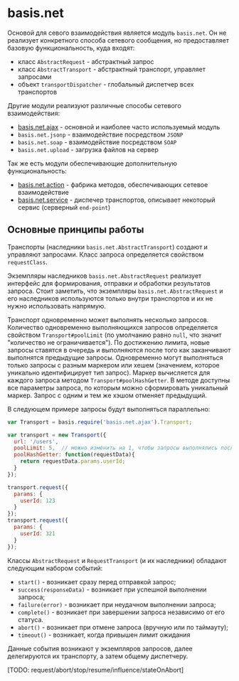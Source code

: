 # basis.net

Основой для севого взаимодействия является модуль `basis.net`. Он не реализует конкретного способа сетевого сообщения, но предоставляет базовую функциональность, куда входят:

- класс `AbstractRequest` - абстрактный запрос
- класс `AbstractTransport` - абстрактный транспорт, управляет запросами
- объект `transportDispatcher` - глобальный диспетчер всех транспортов

Другие модули реализуют различные способы сетевого взаимодействия:

- [basis.net.ajax](basis.net.ajax.md) - основной и наиболее часто используемый модуль
- `basis.net.jsonp` - взаимодействие посредством `JSONP`
- `basis.net.soap` - взаимодействие посредством `SOAP`
- `basis.net.upload` - загрузка файлов на сервер

Так же есть модули обеспечивающие дополнительную функциональность:

- [basis.net.action](basis.net.action.md) - фабрика методов, обеспечивающих сетевое взаимодействие
- [basis.net.service](basis.net.service.md) - диспечер транспортов, описывает некоторый сервис (серверный `end-point`)

## Основные принципы работы

Транспорты (наследники `basis.net.AbstractTransport`) создают и управляют запросами. Класс запроса определяется свойством `requestClass`.

Экземпляры наследников `basis.net.AbstractRequest` реализует интерфейс для формирования, отправки и обработки результатов запроса. Стоит заметить, что экземпляры `basis.net.AbstractRequest` и его наследников используются только внутри транспортов и их не нужно использовать напрямую.

Транспорт одновременно может выполнять несколько запросов. Количество одновременно выполняющихся запросов определяется свойством `Transport#poolLimit` (по умолчанию равно `null`, что значит "количество не ограничивается"). По достижению лимита, новые запросы ставятся в очередь и выполняются после того как заканчивают выполнятся предыдущие запросы. Одновременно могут выполняться только запросы с разным маркером или хешем (значением, которое уникально идентифицирует тип запрос). Маркер вычисляется для каждого запроса методом `Transport#poolHashGetter`. В методе доступны все параметры запроса, по которым можно сформировать уникальный маркер. Запрос с одним и тем же хэшом отменяет предыдущий.

В следующем примере запросы будут выполняться параллельно:

```js
var Transport = basis.require('basis.net.ajax').Transport;

var transport = new Transport({
  url: '/users',
  poolLimit: 5,  // можно изменить на 1, чтобы запросы выполнялись последовательно
  poolHashGetter: function(requestData){
    return requestData.params.userId;
  }
});

transport.request({
  params: {
    userId: 123
  }
});
transport.request({
  params: {
    userId: 321
  }
});
```

Классы `AbstractRequest` и `RequestTransport` (и их наследники) обладают следующим набором событий:

  * `start()` - возникает сразу перед отправкой запрос;
  * `success(responseData)` - возникает при успешной выполнении запроса;
  * `failure(error)` - возникает при неудачном выполнении запроса;
  * `complete()` - возникает при завершении запроса независимо от его статуса.
  * `abort()` - возникает при отмене запроса (вручную или по таймауту);
  * `timeout()` - возникает, когда привышен лимит ожидания

Данные события возникают у экземпляров запросов, далее делегируются их транспорту, а затем общему диспетчеру.

[TODO: request/abort/stop/resume/influence/stateOnAbort]
